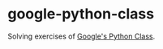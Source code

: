 # google-python-class
Solving exercises of [Google's Python Class](https://developers.google.com/edu/python/).
